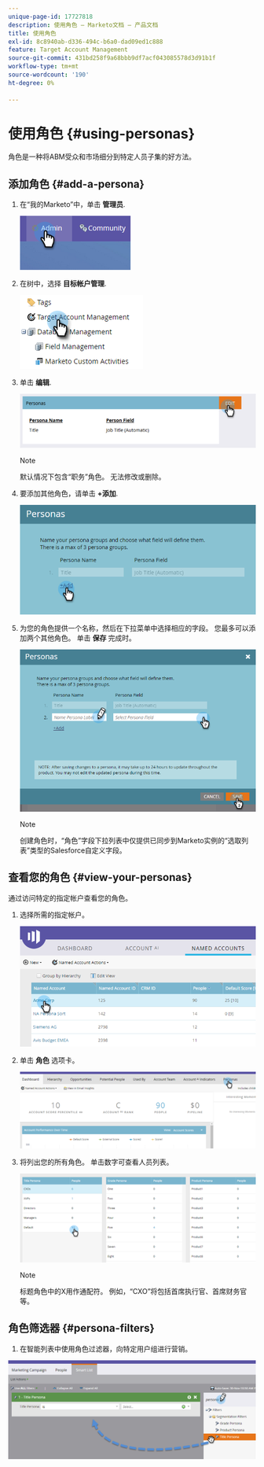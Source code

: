```yaml
---
unique-page-id: 17727818
description: 使用角色 — Marketo文档 — 产品文档
title: 使用角色
exl-id: 8c8940ab-d336-494c-b6a0-dad09ed1c888
feature: Target Account Management
source-git-commit: 431bd258f9a68bbb9df7acf043085578d3d91b1f
workflow-type: tm+mt
source-wordcount: '190'
ht-degree: 0%

---
```


# 使用角色 {#using-personas}

角色是一种将ABM受众和市场细分到特定人员子集的好方法。

## 添加角色 {#add-a-persona}

1. 在“我的Marketo”中，单击 **管理员**.

   ![](assets/one.png)

1. 在树中，选择 **目标帐户管理**.

   ![](assets/using-personas-2.png)

1. 单击 **编辑**.

   ![](assets/three.png)

   >[!NOTE]
   >
   >默认情况下包含“职务”角色。 无法修改或删除。

1. 要添加其他角色，请单击 **+添加**.

   ![](assets/four.png)

1. 为您的角色提供一个名称，然后在下拉菜单中选择相应的字段。 您最多可以添加两个其他角色。 单击 **保存** 完成时。

   ![](assets/five.png)

   >[!NOTE]
   >
   >创建角色时，“角色”字段下拉列表中仅提供已同步到Marketo实例的“选取列表”类型的Salesforce自定义字段。

## 查看您的角色 {#view-your-personas}

通过访问特定的指定帐户查看您的角色。

1. 选择所需的指定帐户。

   ![](assets/one-a.png)

1. 单击 **角色** 选项卡。

   ![](assets/two-a.png)

1. 将列出您的所有角色。 单击数字可查看人员列表。

   ![](assets/three-a.png)

   >[!NOTE]
   >
   >标题角色中的X用作通配符。 例如，“CXO”将包括首席执行官、首席财务官等。

## 角色筛选器 {#persona-filters}

1. 在智能列表中使用角色过滤器，向特定用户组进行营销。

![](assets/one-b.png)

